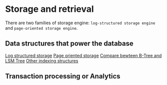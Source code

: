 # Storage and retrieval

There are two families of storage engine: `log-structured storage engine` and `page-oriented storage engine`.

## Data structures that power the database

[Log structured storage](./log-structured-storage.md)
[Page oriented storage](./page-oriented-storage.md)
[Compare bewteen B-Tree and LSM Tree](./compare-b-tree-vs-lsm-tree.md)
[Other indexing structures](./other-indexing-structures.md)

## Transaction processing or Analytics


